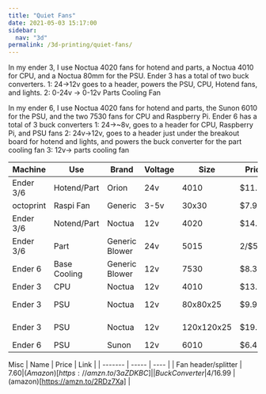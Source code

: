 ```yaml
---
title: "Quiet Fans"
date: 2021-05-03 15:17:00
sidebar:
  nav: "3d"
permalink: /3d-printing/quiet-fans/
---
```


In my ender 3, I use Noctua 4020 fans for hotend and parts, a Noctua 4010 for CPU, and  a Noctua 80mm for the PSU.
Ender 3 has a total of two buck converters.
1: 24->12v goes to a header, powers the PSU, CPU, Hotend fans, and lights.
2: 0-24v -> 0-12v Parts Cooling Fan

In my ender 6, I use Noctua 4020 fans for hotend and parts, the Sunon 6010 for the PSU, and the two 7530 fans for CPU and Raspberry Pi.
Ender 6 has a total of 3 buck converters
1: 24->~8v, goes to a header for CPU, Raspberry Pi, and PSU fans
2: 24v->12v, goes to a header just under the breakout board for hotend and lights, and powers the buck converter for the part cooling fan
3: 12v-> parts cooling fan


| Machine	| Use 			| Brand		| Voltage	| Size	| Price		| Link |
| -------	| ---			| -------	| --------	| ---- 	| -------	| ----|
|Ender 3/6	| Hotend/Part 	| Orion		| 24v 		| 4010	| $11.89	| [Mouser](https://www.mouser.com/ProductDetail/orion-fans/od4010-24mb/?qs=8xdMPHO%2FENm39wmFy6BgQQ%3D%3D&countrycode=US&currencycode=USD) |
|octoprint	| Raspi Fan		| Generic 	| 3-5v		| 30x30 | $7.99		| [Amazon](https://amzn.to/2QJFcBu) |
|Ender 3/6	| Notend/Part	| Noctua	| 12v		| 4020	| $14.95	| [Amazon](https://amzn.to/2PKwClg) [Thingiverse](https://www.thingiverse.com/thing:4460693) |
|Ender 3/6	| Part			| Generic Blower| 24v	| 5015	| 2/$5.99	| [Amazon](https://amzn.to/3xM5TpN) [Thingiverse](https://www.thingiverse.com/thing:3744260) |
|Ender 6	| Base Cooling	| Generic Blower| 12v	| 7530	| $8.38		| [Amazon](https://amzn.to/3ukt2gE) |
|Ender 3	| CPU			| Noctua	| 12v		| 4010	| $13.95	| [Amazon](https://amzn.to/33atSR8) |
|Ender 3	| PSU			| Noctua	| 12v		| 80x80x25| $9.95	| [Amazon](https://amzn.to/2PKxczs) [Thingiverse](https://www.thingiverse.com/thing:3570785) |
|Ender 3	| PSU			| Noctua	| 12v		| 120x120x25 | $19.95|[Amazon](https://amzn.to/3efrNtN) [Thingiverse](https://www.thingiverse.com/thing:3672346) |
|Ender 6	| PSU			| Sunon		| 12v		| 6010	| $6.42		| [Mouser](https://www.mouser.com/ProductDetail/sunon/mf60101v3-1000u-a99/?qs=EU6FO9ffTwekSIQ43CVQVg%3D%3D&countrycode=US&currencycode=USD) |



 Misc
| Name					| Price 	| Link |
| -------				| -----		| ---- |
| Fan header/splitter	| $7.60		| (Amazon)[https://amzn.to/3aZDKBC] |
| Buck Converter		| 4/$16.99	| (amazon)[https://amzn.to/2RDz7Xa] |


